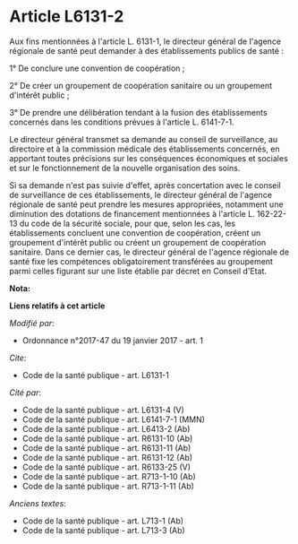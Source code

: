 # Article L6131-2

Aux fins mentionnées à l'article L. 6131-1, le directeur général de l'agence régionale de santé peut demander à des
établissements publics de santé : 

1° De conclure une convention de coopération ; 

2° De créer un groupement de coopération sanitaire ou un groupement d'intérêt public ; 

3° De prendre une délibération tendant à la fusion des établissements concernés dans les conditions prévues à l'article L.
6141-7-1. 

Le directeur général transmet sa demande au conseil de surveillance, au directoire et à la commission médicale des
établissements concernés, en apportant toutes précisions sur les conséquences économiques et sociales et sur le
fonctionnement de la nouvelle organisation des soins. 

Si sa demande n'est pas suivie d'effet, après concertation avec le conseil de surveillance de ces établissements, le
directeur général de l'agence régionale de santé peut prendre les mesures appropriées, notamment une diminution des dotations
de financement mentionnées à l'article L. 162-22-13 du code de la sécurité sociale, pour que, selon les cas, les
établissements concluent une convention de coopération, créent un groupement d'intérêt public ou créent un groupement de
coopération sanitaire. Dans ce dernier cas, le directeur général de l'agence régionale de santé fixe les compétences
obligatoirement transférées au groupement parmi celles figurant sur une liste établie par décret en Conseil d'Etat.

**Nota:**



**Liens relatifs à cet article**

_Modifié par_:

  - Ordonnance n°2017-47 du 19 janvier 2017 - art. 1

_Cite_:

  - Code de la santé publique - art. L6131-1

_Cité par_:

  - Code de la santé publique - art. L6131-4 (V)
  - Code de la santé publique - art. L6141-7-1 (MMN)
  - Code de la santé publique - art. L6413-2 (Ab)
  - Code de la santé publique - art. R6131-10 (Ab)
  - Code de la santé publique - art. R6131-11 (Ab)
  - Code de la santé publique - art. R6131-12 (Ab)
  - Code de la santé publique - art. R6133-25 (V)
  - Code de la santé publique - art. R713-1-10 (Ab)
  - Code de la santé publique - art. R713-1-11 (Ab)

_Anciens textes_:

  - Code de la santé publique - art. L713-1 (Ab)
  - Code de la santé publique - art. L713-3 (Ab)
